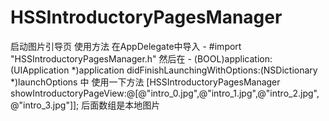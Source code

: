 # HSSIntroductoryPagesManager
启动图片引导页
使用方法  在AppDelegate中导入
    - #import "HSSIntroductoryPagesManager.h"
然后在
    - (BOOL)application:(UIApplication *)application didFinishLaunchingWithOptions:(NSDictionary *)launchOptions
    中 使用一下方法
    [HSSIntroductoryPagesManager showIntroductoryPageView:@[@"intro_0.jpg",@"intro_1.jpg",@"intro_2.jpg",@"intro_3.jpg"]];
    后面数组是本地图片

